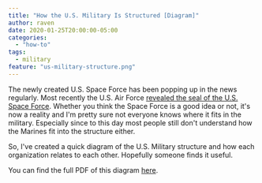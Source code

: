 ```yaml
---
title: "How the U.S. Military Is Structured [Diagram]"
author: raven
date: 2020-01-25T20:00:00-05:00
categories:
  - "how-to"
tags:
  - military
feature: "us-military-structure.png"
---
```


The newly created U.S. Space Force has been popping up in the news regularly.
Most recently the U.S. Air Force [revealed the seal of the U.S. Space Force](https://twitter.com/usairforce/status/1220876093596545024).
Whether you think the Space Force is a good idea or not, it's now a reality and I'm pretty sure not everyone knows where it fits in the military.
Especially since to this day most people still don't understand how the Marines fit into the structure either.

So, I've created a quick diagram of the U.S. Military structure and how each organization relates to each other.
Hopefully someone finds it useful.

<!--more-->

You can find the full PDF of this diagram [here](https://drive.google.com/open?id=1CSLsnSZbsueGGMxGoctnkWDrSf0yZUXg).
